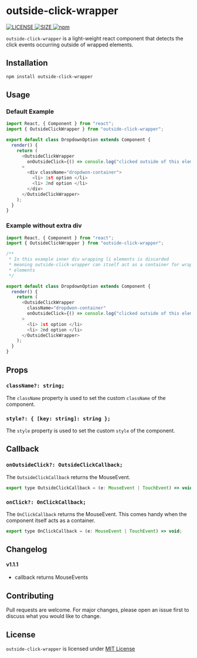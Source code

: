 # outside-click-wrapper

<a target="_blank" href="https://github.com/devendraSaroj/outside-click-wrapper/blob/master/LICENSE" >
<img alt="LICENSE" src="https://img.shields.io/npm/l/outside-click-wrapper">
</a>

<a target="_blank" href="https://www.npmjs.com/package/outside-click-wrapper" >
<img alt="SIZE" src="https://img.shields.io/bundlephobia/min/outside-click-wrapper">
</a>

<a target="_blank" href="https://www.npmjs.com/package/outside-click-wrapper" >
<img alt="npm" src="https://img.shields.io/npm/v/outside-click-wrapper">
</a>

`outside-click-wrapper` is a light-weight react component that detects the click events occurring outside of wrapped elements.

## Installation

```bash
npm install outside-click-wrapper
```

## Usage

### Default Example

```javascript
import React, { Component } from "react";
import { OutsideClickWrapper } from "outside-click-wrapper";

export default class DropdownOption extends Component {
  render() {
    return (
      <OutsideClickWrapper
        onOutsideClick={() => console.log("clicked outside of this element")}
      >
        <div className="dropdwon-container">
          <li> 1st option </li>
          <li> 2nd option </li>
        </div>
      </OutsideClickWrapper>
    );
  }
}
```

### Example without extra div

```javascript
import React, { Component } from "react";
import { OutsideClickWrapper } from "outside-click-wrapper";

/**
 * In this example inner div wrapping li elements is discarded
 * meaning outside-click-wrapper can itself act as a container for wrapped
 * elements
 */

export default class DropdownOption extends Component {
  render() {
    return (
      <OutsideClickWrapper
        className="dropdwon-container"
        onOutsideClick={() => console.log("clicked outside of this element")}
      >
        <li> 1st option </li>
        <li> 2nd option </li>
      </OutsideClickWrapper>
    );
  }
}
```

## Props

### `className?: string;`

The `className` property is used to set the custom `className` of the component.

### `style?: { [key: string]: string };`

The `style` property is used to set the custom `style` of the component.

## Callback

### `onOutsideClick?: OutsideClickCallback;`

The `OutsideClickCallback` returns the MouseEvent.

```javascript
export type OutsideClickCallback = (e: MouseEvent | TouchEvent) => void;
```

### `onClick?: OnClickCallback;`

The `OnClickCallback` returns the MouseEvent. This comes handy when the component itself acts as a container.

```javascript
export type OnClickCallback = (e: MouseEvent | TouchEvent) => void;
```

## Changelog

#### v1.1.1

- callback returns MouseEvents

## Contributing

Pull requests are welcome. For major changes, please open an issue first to discuss what you would like to change.

## License

`outside-click-wrapper` is licensed under [MIT License](https://github.com/devendraSaroj/outside-click-wrapper/blob/master/LICENSE)
